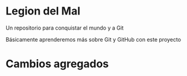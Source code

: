# Legion del Mal
Un repositorio para conquistar el mundo y a Git

Básicamente aprenderemos más sobre Git y GitHub con este proyecto

# Cambios agregados
